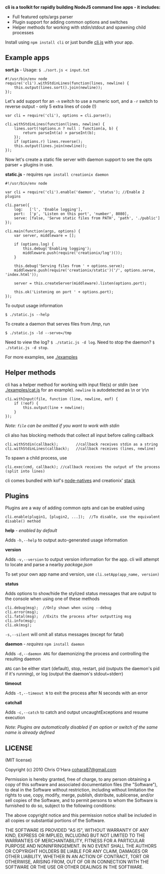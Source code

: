 **cli is a toolkit for rapidly building NodeJS command line apps - it includes:**

- Full featured opts/args parser
- Plugin support for adding common options and switches
- Helper methods for working with stdin/stdout and spawning child processes

Install using `npm install cli` or just bundle [cli.js](https://github.com/chriso/cli/raw/master/cli.js) with your app.

## Example apps

**sort.js** - Usage: `$ ./sort.js < input.txt`

    #!/usr/bin/env node
    require('cli').withStdinLines(function(lines, newline) {
        this.output(lines.sort().join(newline));
    });
    
Let's add support for an `-n` switch to use a numeric sort, and a `-r` switch to reverse output - only 5 extra lines of code (!)
    
    var cli = require('cli'), options = cli.parse();
    
    cli.withStdinLines(function(lines, newline) {
        lines.sort(!options.n ? null : function(a, b) {
            return parseInt(a) > parseInt(b);
        });
        if (options.r) lines.reverse();
        this.output(lines.join(newline));
    });

Now let's create a static file server with daemon support to see the opts parser + plugins in use.

**static.js** - requires `npm install creationix daemon`

    #!/usr/bin/env node

    var cli = require('cli').enable('daemon', 'status'); //Enable 2 plugins

    cli.parse({
        log:   ['l', 'Enable logging'],
        port:  ['p', 'Listen on this port', 'number', 8080],
        serve: [false, 'Serve static files from PATH', 'path', './public']
    });

    cli.main(function(args, options) {
        var server, middleware = [];
        
        if (options.log) {
            this.debug('Enabling logging');
            middleware.push(require('creationix/log')());
        }

        this.debug('Serving files from ' + options.serve);
        middleware.push(require('creationix/static')('/', options.serve, 'index.html'));
        
        server = this.createServer(middleware).listen(options.port);
        
        this.ok('Listening on port ' + options.port);
    });
    
To output usage information

    $ ./static.js --help
    
To create a daemon that serves files from */tmp*, run

    $ ./static.js -ld --serve=/tmp

Need to view the log? `$ ./static.js -d log`. Need to stop the daemon? `$ ./static.js -d stop`. 

For more examples, see [./examples](https://github.com/chriso/cli/tree/master/examples)

## Helper methods

cli has a helper method for working with input file(s) or *stdin* (see [./examples/cat.js](https://github.com/chriso/cli/blob/master/examples/cat.js) for an example). `newline` is autodetected as \n or \r\n

    cli.withInput(file, function (line, newline, eof) {
        if (!eof) {
            this.output(line + newline);
        }
    });

*Note: `file` can be omitted if you want to work with stdin*

cli also has blocking methods that collect all input before calling callback

    cli.withStdin(callback);        //callback receives stdin as a string
    cli.withStdinLines(callback);   //callback receives (lines, newline)

To spawn a child process, use

    cli.exec(cmd, callback); //callback receives the output of the process (split into lines)

cli comes bundled with kof's [node-natives](https://github.com/kof/node-natives) and creationix' [stack](https://github.com/creationix/stack)

## Plugins

Plugins are a way of adding common opts and can be enabled using 
    
    cli.enable(plugin1, [plugin2, ...]);  //To disable, use the equivalent disable() method
   
**help** - *enabled by default*

Adds `-h,--help` to output auto-generated usage information

**version**

Adds `-v,--version` to output version information for the app. cli will attempt to locate and parse a nearby *package.json*

To set your own app name and version, use `cli.setApp(app_name, version)`

**status**

Adds options to show/hide the stylized status messages that are output to the console when using one of these methods

    cli.debug(msg);  //Only shown when using --debug
    cli.error(msg);  
    cli.fatal(msg);  //Exits the process after outputting msg
    cli.info(msg);
    cli.ok(msg);

`-s,--silent` will omit all status messages (except for fatal)

**daemon**  - *requires* `npm install daemon`
    
Adds `-d,--daemon ARG` for daemonizing the process and controlling the resulting daemon

`ARG` can be either start (default), stop, restart, pid (outputs the daemon's pid if it's running), or log (output the daemon's stdout+stderr)

**timeout**

Adds `-t,--timeout N` to exit the process after N seconds with an error

**catchall**

Adds `-c,--catch` to catch and output uncaughtExceptions and resume execution

*Note: Plugins are automatically disabled if an option or switch of the same name is already defined*

## LICENSE

(MIT license)

Copyright (c) 2010 Chris O'Hara <cohara87@gmail.com>

Permission is hereby granted, free of charge, to any person obtaining
a copy of this software and associated documentation files (the
"Software"), to deal in the Software without restriction, including
without limitation the rights to use, copy, modify, merge, publish,
distribute, sublicense, and/or sell copies of the Software, and to
permit persons to whom the Software is furnished to do so, subject to
the following conditions:

The above copyright notice and this permission notice shall be
included in all copies or substantial portions of the Software.

THE SOFTWARE IS PROVIDED "AS IS", WITHOUT WARRANTY OF ANY KIND,
EXPRESS OR IMPLIED, INCLUDING BUT NOT LIMITED TO THE WARRANTIES OF
MERCHANTABILITY, FITNESS FOR A PARTICULAR PURPOSE AND
NONINFRINGEMENT. IN NO EVENT SHALL THE AUTHORS OR COPYRIGHT HOLDERS BE
LIABLE FOR ANY CLAIM, DAMAGES OR OTHER LIABILITY, WHETHER IN AN ACTION
OF CONTRACT, TORT OR OTHERWISE, ARISING FROM, OUT OF OR IN CONNECTION
WITH THE SOFTWARE OR THE USE OR OTHER DEALINGS IN THE SOFTWARE.